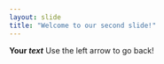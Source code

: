 ```yaml
---
layout: slide
title: "Welcome to our second slide!"
---
```

**Your *text***
Use the left arrow to go back!
